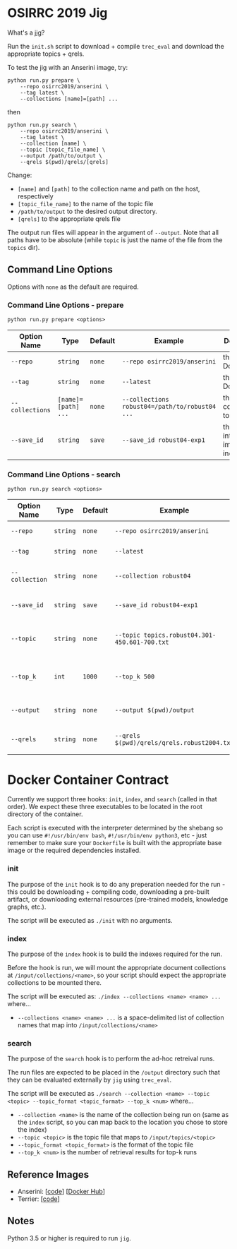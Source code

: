 # OSIRRC 2019 Jig

What's a [jig](https://en.wikipedia.org/wiki/Jig_(tool))?

Run the `init.sh` script to download + compile `trec_eval` and download the appropriate topics + qrels.

To test the jig with an Anserini image, try:

```
python run.py prepare \
    --repo osirrc2019/anserini \
    --tag latest \
    --collections [name]=[path] ...
```

then

```
python run.py search \
    --repo osirrc2019/anserini \
    --tag latest \
    --collection [name] \
    --topic [topic_file_name] \
    --output /path/to/output \
    --qrels $(pwd)/qrels/[qrels]
```

Change:
 - `[name]` and `[path]` to the collection name and path on the host, respectively
 - `[topic_file_name]` to the name of the topic file
 - `/path/to/output` to the desired output directory.
 - `[qrels]` to the appropriate qrels file
 
The output run files will appear in the argument of `--output`.
Note that all paths have to be absolute (while `topic` is just the name of the file from the `topics` dir).

## Command Line Options

Options with `none` as the default are required.

### Command Line Options - prepare

`python run.py prepare <options>`

| Option Name | Type | Default | Example | Description
| --- | --- | --- | --- | ---
| `--repo` | `string` | `none` | `--repo osirrc2019/anserini` | the repo on Docker Hub
| `--tag` | `string` | `none` | `--latest` | the tag on Docker Hub
| `--collections` | `[name]=[path] ...` | `none` | `--collections robust04=/path/to/robust04 ...` | the collections to index
| `--save_id` | `string` | `save` | `--save_id robust04-exp1` | the ID for intermediate image after indexing

### Command Line Options - search

`python run.py search <options>`

| Option Name | Type | Default | Example | Description
| --- | --- | --- | --- | ---
| `--repo` | `string` | `none` | `--repo osirrc2019/anserini` | the repo on Docker Hub
| `--tag` | `string` | `none` | `--latest` | the tag on Docker Hub
| `--collection` | `string` | `none` | `--collection robust04` | the collections to index
| `--save_id` | `string` | `save` | `--save_id robust04-exp1` | the ID of the intermediate image
| `--topic` | `string` | `none` | `--topic topics.robust04.301-450.601-700.txt` | the name (not path) of the topic file
| `--top_k` | `int` | `1000` | `--top_k 500` | the number of results for top-k retrieval
| `--output` | `string` | `none` | `--output $(pwd)/output` | the output path for run files
| `--qrels` | `string` | `none` | `--qrels $(pwd)/qrels/qrels.robust2004.txt` | the qrels file for evaluation

# Docker Container Contract

Currently we support three hooks: `init`, `index`, and `search` (called in that order). We expect these three executables to be located in the root directory of the container.

Each script is executed with the interpreter determined by the shebang so you can use  `#!/usr/bin/env bash`, `#!/usr/bin/env python3`, etc - just remember to make sure your `Dockerfile` is built with the appropriate base image or the required dependencies installed. 

### init
The purpose of the `init` hook is to do any preperation needed for the run - this could be downloading + compiling code, downloading a pre-built artifact, or downloading external resources (pre-trained models, knowledge graphs, etc.).

The script will be executed as `./init` with no arguments.

### index
The purpose of the `index` hook is to build the indexes required for the run.

Before the hook is run, we will mount the appropriate document collections at `/input/collections/<name>`, so your script should expect the appropriate collections to be mounted there.

The script will be executed as: `./index --collections <name> <name> ...` where...
- `--collections <name> <name> ...` is a space-delimited list of collection names that map into `/input/collections/<name>`

### search
The purpose of the `search` hook is to perform the ad-hoc retreival runs.

The run files are expected to be placed in the `/output` directory such that they can be evaluated externally by `jig` using `trec_eval`.

The script will be executed as `./search --collection <name> --topic <topic> --topic_format <topic_format> --top_k <num>` where...
- `--collection <name>` is the name of the collection being run on (same as the `index` script, so you can map back to the location you chose to store the index)
- `--topic <topic>` is the topic file that maps to `/input/topics/<topic>` 
- `--topic_format <topic_format>` is the format of the topic file
- `--top_k <num>` is the number of retrieval results for top-k runs

## Reference Images

+ Anserini: [[code](https://github.com/osirrc2019/anserini-docker)] [[Docker Hub](https://hub.docker.com/r/rclancy/anserini-test)]
+ Terrier: [[code](https://github.com/osirrc2019/terrier-docker)]

## Notes

Python 3.5 or higher is required to run `jig`.
